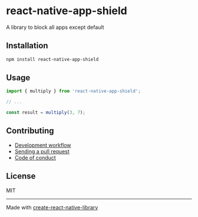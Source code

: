 # react-native-app-shield

A library to block all apps except default

## Installation


```sh
npm install react-native-app-shield
```


## Usage


```js
import { multiply } from 'react-native-app-shield';

// ...

const result = multiply(3, 7);
```


## Contributing

- [Development workflow](CONTRIBUTING.md#development-workflow)
- [Sending a pull request](CONTRIBUTING.md#sending-a-pull-request)
- [Code of conduct](CODE_OF_CONDUCT.md)

## License

MIT

---

Made with [create-react-native-library](https://github.com/callstack/react-native-builder-bob)
